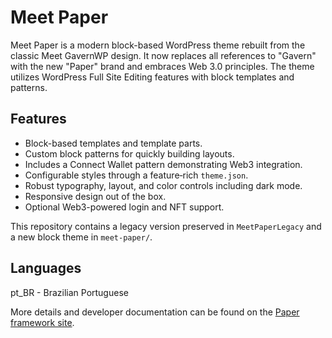 Meet Paper
===========================

Meet Paper is a modern block-based WordPress theme rebuilt from the classic Meet GavernWP design. It now replaces all references to "Gavern" with the new "Paper" brand and embraces Web&nbsp;3.0 principles. The theme utilizes WordPress Full Site Editing features with block templates and patterns.

Features
-------------------------
* Block-based templates and template parts.
* Custom block patterns for quickly building layouts.
* Includes a Connect Wallet pattern demonstrating Web3 integration.
* Configurable styles through a feature‑rich `theme.json`.
* Robust typography, layout, and color controls including dark mode.
* Responsive design out of the box.
* Optional Web3-powered login and NFT support.

This repository contains a legacy version preserved in `MeetPaperLegacy` and a new block theme in `meet-paper/`.

Languages
-------------------------
pt_BR - Brazilian Portuguese

More details and developer documentation can be found on the
[Paper framework site](http://www.agustealo.com/paper).
